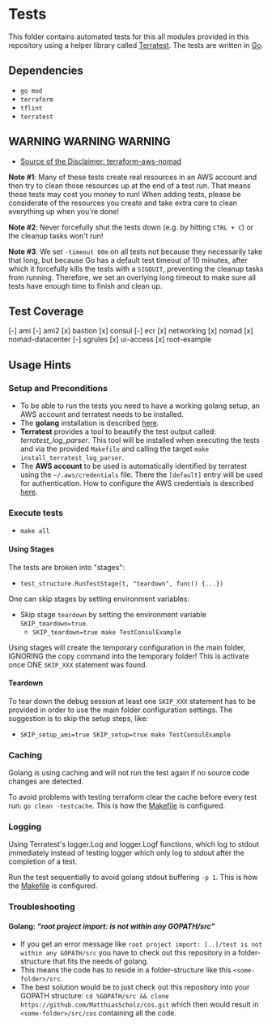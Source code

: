 # Tests

This folder contains automated tests for this all modules provided in this repository
using a helper library called [Terratest](https://github.com/gruntwork-io/terratest).
The tests are written in [Go](https://golang.org/).

## Dependencies

- `go mod`
- `terraform`
- `tflint`
- `terratest`

## WARNING WARNING WARNING

* [Source of the Disclaimer: terraform-aws-nomad](https://raw.githubusercontent.com/hashicorp/terraform-aws-nomad/master/test/README.md)

**Note #1**: Many of these tests create real resources in an AWS account and
then try to clean those resources up at the end of a test run.
That means these tests may cost you money to run! When adding tests,
please be considerate of the resources you create and
take extra care to clean everything up when you're done!

**Note #2**: Never forcefully shut the tests down (e.g. by hitting `CTRL + C`) or
the cleanup tasks won't run!

**Note #3**: We set `-timeout 60m` on all tests
not because they necessarily take that long,
but because Go has a default test timeout of 10 minutes,
after which it forcefully kills the tests with a `SIGQUIT`,
preventing the cleanup tasks from running.
Therefore, we set an overlying long timeout
to make sure all tests have enough time to finish and clean up.

## Test Coverage

[-] ami
[-] ami2
[x] bastion
[x] consul
[-] ecr
[x] networking
[x] nomad
[x] nomad-datacenter
[-] sgrules
[x] ui-access
[x] root-example

## Usage Hints

### Setup and Preconditions

* To be able to run the tests you need to have a working golang setup,
an AWS account and terratest needs to be installed.
* The **golang** installation is described [here](https://golang.org/doc/install).
* **Terratest** provides a tool to beautify the test output called: _terratest_log_parser_. This tool will be installed when executing the tests and via the provided `Makefile` and calling the target `make install_terratest_log_parser`.
* The **AWS account** to be used is automatically identified by terratest
using the `~/.aws/credentials` file.
There the `[default]` entry will be used for authentication.
How to configure the AWS credentials is described [here](https://docs.aws.amazon.com/sdk-for-java/v1/developer-guide/credentials.html).

### Execute tests

* `make all`

#### Using Stages

The tests are broken into "stages":

* `test_structure.RunTestStage(t, "teardown", func() {...})`

One can skip stages by setting environment variables:

* Skip stage `teardown` by setting the environment variable `SKIP_teardown=true`.
  * `SKIP_teardown=true make TestConsulExample`

Using stages will create the temporary configuration in the main folder,
IGNORING the copy command into the temporary folder!
This is activate once ONE `SKIP_XXX` statement was found.

#### Teardown

To tear down the debug session at least one `SKIP_XXX` statement
has to be provided in order to use the main folder configuration settings.
The suggestion is to skip the setup steps, like:

* `SKIP_setup_ami=true SKIP_setup=true make TestConsulExample`

### Caching

Golang is using caching and
will not run the test again if no source code changes are detected.

To avoid problems with testing terraform clear the cache before every test run:
`go clean -testcache`. This is how the [Makefile](test/Makefile) is configured.

### Logging

Using Terratest's logger.Log and logger.Logf functions,
which log to stdout immediately instead of testing logger
which only log to stdout after the completion of a test.

Run the test sequentially to avoid golang stdout buffering `-p 1`.
This is how the [Makefile](test/Makefile) is configured.

### Troubleshooting

#### Golang: _"root project import: <some folder> is not within any GOPATH/src"_

* If you get an error message like
`root project import: [..]/test is not within any GOPATH/src`
you have to check out this repository in a folder-structure
that fits the needs of golang.
* This means the code has to reside in
a folder-structure like this `<some-folder>/src`.
* The best solution would be to just check out this repository
into your GOPATH structure: `cd %GOPATH/src && clone https://github.com/MatthiasScholz/cos.git`
which then would result in `<some-folder>/src/cos` containing all the code.


